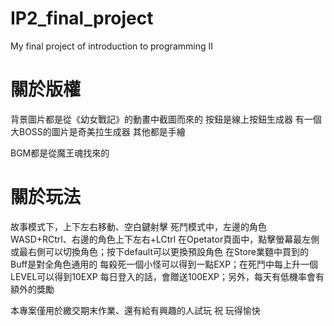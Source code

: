 # IP2_final_project
My final project of introduction to programming II

# 關於版權
背景圖片都是從《幼女戰記》的動畫中截圖而來的
按鈕是線上按鈕生成器
有一個大BOSS的圖片是奇美拉生成器
其他都是手繪

BGM都是從魔王魂找來的

# 關於玩法
故事模式下，上下左右移動、空白鍵射擊
死鬥模式中，左邊的角色WASD+RCtrl、右邊的角色上下左右+LCtrl
在Opetator頁面中，點擊螢幕最左側或最右側可以切換角色；按下default可以更換預設角色
在Store業麵中買到的Buff是對全角色通用的
每殺死一個小怪可以得到一點EXP；在死鬥中每上升一個LEVEL可以得到10EXP
每日登入的話，會贈送100EXP；另外，每天有低機率會有額外的獎勵

本專案僅用於繳交期末作業、還有給有興趣的人試玩
祝 玩得愉快
